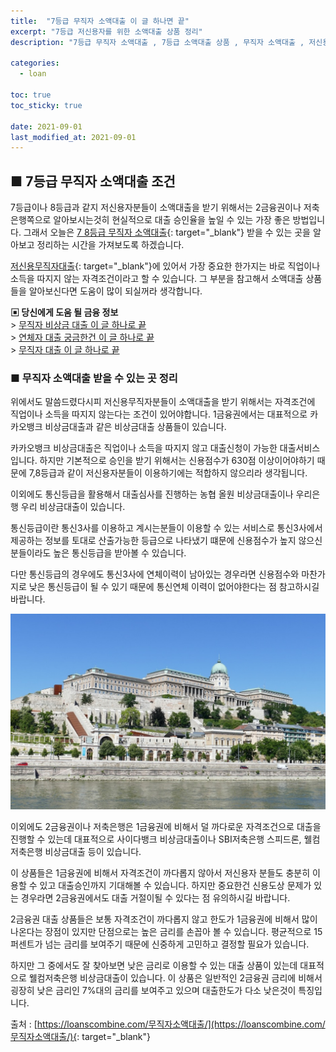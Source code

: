 ```yaml
---
title:  "7등급 무직자 소액대출 이 글 하나면 끝"
excerpt: "7등급 저신용자를 위한 소액대출 상품 정리"
description: "7등급 무직자 소액대출 , 7등급 소액대출 상품 , 무직자 소액대출 , 저신용자 소액대출"

categories:
  - loan

toc: true
toc_sticky: true
 
date: 2021-09-01
last_modified_at: 2021-09-01
---
```

## ■ 7등급 무직자 소액대출 조건  
7등급이나 8등급과 같지 저신용자분들이 소액대출을 받기 위해서는 2금융권이나 저축은행쪽으로 알아보시는것히 현실적으로 대출 승인율을 높일 수 있는 가장 좋은 방법입니다. 그래서 오늘은 [7 8등급 무직자 소액대출](https://loanscombine.com/무직자소액대출/){: target="_blank"} 받을 수 있는 곳을 알아보고 정리하는 시간을 가져보도록 하겠습니다.

[저신용무직자대출](https://loanscombine.com/무직자소액대출/){: target="_blank"}에 있어서 가장 중요한 한가지는 바로 직업이나 소득을 따지지 않는 자격조건이라고 할 수 있습니다. 그 부분을 참고해서 소액대출 상품들을 알아보신다면 도움이 많이 되실꺼라 생각합니다.

**▣ 당신에게 도움 될 금융 정보**  
\> [무직자 비상금 대출 이 글 하나로 끝](https://loanscombine.github.io/loan/1/)  
\> [연체자 대출 궁금한건 이 글 하나로 끝](https://loanscombine.github.io/loan/2/)  
\> [무직자 대출 이 글 하나로 끝](https://loanscombine.github.io/loan/6/)

### ■ 무직자 소액대출 받을 수 있는 곳 정리  
위에서도 말씀드렸다시피 저신용무직자분들이 소액대출을 받기 위해서는 자격조건에 직업이나 소득을 따지지 않는다는 조건이 있어야합니다. 1금융권에서는 대표적으로 카카오뱅크 비상금대출과 같은 비상금대출 상품들이 있습니다.

카카오뱅크 비상금대출은 직업이나 소득을 따지지 않고 대출신청이 가능한 대출서비스입니다. 하지만 기본적으로 승인을 받기 위해서는 신용점수가 630점 이상이어야하기 때문에 7,8등급과 같이 저신용자분들이 이용하기에는 적합하지 않으리라 생각됩니다.

이외에도 통신등급을 활용해서 대출심사를 진행하는 농협 올원 비상금대출이나 우리은행 우리 비상금대출이 있습니다.

통신등급이란 통신3사를 이용하고 계시는분들이 이용할 수 있는 서비스로 통신3사에서 제공하는 정보를 토대로 산출가능한 등급으로 나타냈기 떄문에 신용점수가 높지 않으신 분들이라도 높은 통신등급을 받아볼 수 있습니다.

다만 통신등급의 경우에도 통신3사에 연체이력이 남아있는 경우라면 신용점수와 마찬가지로 낮은 통신등급이 될 수 있기 때문에 통신연체 이력이 없어야한다는 점 참고하시길 바랍니다.

<p style="text-align: center;"><img src="/assets/images/pt_img/21-09-01/1.jpg" title="7등급 무직자 소액대출 받을 수 있는곳" alt="7등급 무직자 소액대출 썸네일 이미지"></p>

이외에도 2금융권이나 저축은행은 1금융권에 비해서 덜 까다로운 자격조건으로 대출을 진행할 수 있는데 대표적으로 사이다뱅크 비상금대출이나 SBI저축은행 스피드론, 웰컴저축은행 비상금대출 등이 있습니다.

이 상품들은 1금융권에 비해서 자격조건이 까다롭지 않아서 저신용자 분들도 충분히 이용할 수 있고 대출승인까지 기대해볼 수 있습니다. 하지만 중요한건 신용도상 문제가 있는 경우라면 2금융권에서도 대출 거절이될 수 있다는 점 유의하시길 바랍니다.

2금융권 대출 상품들은 보통 자격조건이 까다롭지 않고 한도가 1금융권에 비해서 많이 나온다는 장점이 있지만 단점으로는 높은 금리를 손꼽아 볼 수 있습니다. 평균적으로 15퍼센트가 넘는 금리를 보여주기 때문에 신중하게 고민하고 결정할 필요가 있습니다.

하지만 그 중에서도 잘 찾아보면 낮은 금리로 이용할 수 있는 대출 상품이 있는데 대표적으로 웰컴저축은행 비상금대출이 있습니다. 이 상품은 일반적인 2금융권 금리에 비해서 굉장히 낮은 금리인 7%대의 금리를 보여주고 있으며 대출한도가 다소 낮은것이 특징입니다.

출처 : [https://loanscombine.com/무직자소액대출/](https://loanscombine.com/무직자소액대출/){: target="_blank"}